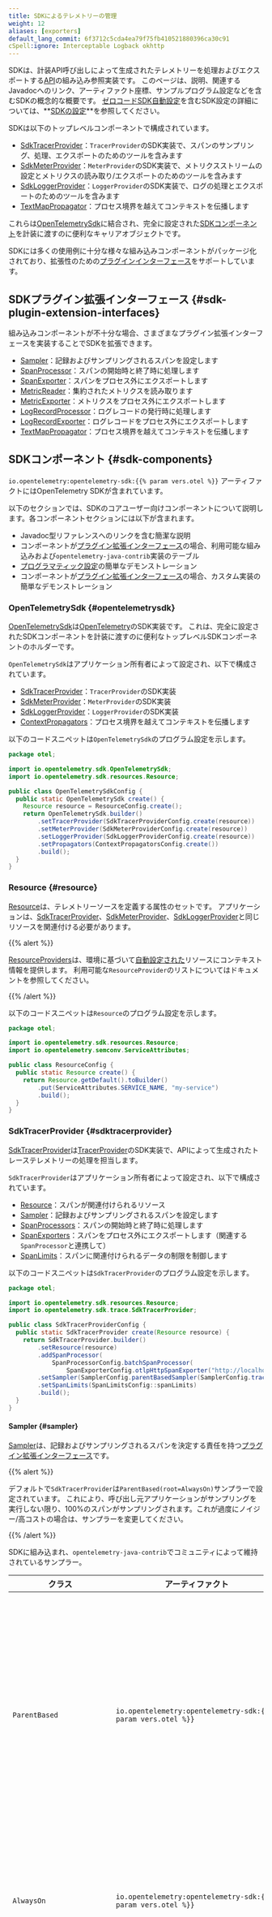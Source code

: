 ```yaml
---
title: SDKによるテレメトリーの管理
weight: 12
aliases: [exporters]
default_lang_commit: 6f3712c5cda4ea79f75fb410521880396ca30c91
cSpell:ignore: Interceptable Logback okhttp
---
```


<!-- markdownlint-disable blanks-around-fences -->
<?code-excerpt path-base="examples/java/configuration"?>

SDKは、計装API呼び出しによって生成されたテレメトリーを処理およびエクスポートする[API](../api/)の組み込み参照実装です。
このページは、説明、関連するJavadocへのリンク、アーティファクト座標、サンプルプログラム設定などを含むSDKの概念的な概要です。
[ゼロコードSDK自動設定](../configuration/#zero-code-sdk-autoconfigure)を含むSDK設定の詳細については、**[SDKの設定](../configuration/)**を参照してください。

SDKは以下のトップレベルコンポーネントで構成されています。

- [SdkTracerProvider](#sdktracerprovider)：`TracerProvider`のSDK実装で、スパンのサンプリング、処理、エクスポートのためのツールを含みます
- [SdkMeterProvider](#sdkmeterprovider)：`MeterProvider`のSDK実装で、メトリクスストリームの設定とメトリクスの読み取り/エクスポートのためのツールを含みます
- [SdkLoggerProvider](#sdkloggerprovider)：`LoggerProvider`のSDK実装で、ログの処理とエクスポートのためのツールを含みます
- [TextMapPropagator](#textmappropagator)：プロセス境界を越えてコンテキストを伝播します

これらは[OpenTelemetrySdk](#opentelemetrysdk)に結合され、完全に設定された[SDKコンポーネント](#sdk-components)を計装に渡すのに便利なキャリアオブジェクトです。

SDKには多くの使用例に十分な様々な組み込みコンポーネントがパッケージ化されており、拡張性のための[プラグインインターフェース](#sdk-plugin-extension-interfaces)をサポートしています。

## SDKプラグイン拡張インターフェース {#sdk-plugin-extension-interfaces}

組み込みコンポーネントが不十分な場合、さまざまなプラグイン拡張インターフェースを実装することでSDKを拡張できます。

- [Sampler](#sampler)：記録およびサンプリングされるスパンを設定します
- [SpanProcessor](#spanprocessor)：スパンの開始時と終了時に処理します
- [SpanExporter](#spanexporter)：スパンをプロセス外にエクスポートします
- [MetricReader](#metricreader)：集約されたメトリクスを読み取ります
- [MetricExporter](#metricexporter)：メトリクスをプロセス外にエクスポートします
- [LogRecordProcessor](#logrecordprocessor)：ログレコードの発行時に処理します
- [LogRecordExporter](#logrecordexporter)：ログレコードをプロセス外にエクスポートします
- [TextMapPropagator](#textmappropagator)：プロセス境界を越えてコンテキストを伝播します

## SDKコンポーネント {#sdk-components}

`io.opentelemetry:opentelemetry-sdk:{{% param vers.otel %}}` アーティファクトにはOpenTelemetry SDKが含まれています。

以下のセクションでは、SDKのコアユーザー向けコンポーネントについて説明します。各コンポーネントセクションには以下が含まれます。

- Javadoc型リファレンスへのリンクを含む簡潔な説明
- コンポーネントが[プラグイン拡張インターフェース](#sdk-plugin-extension-interfaces)の場合、利用可能な組み込みおよび`opentelemetry-java-contrib`実装のテーブル
- [プログラマティック設定](../configuration/#programmatic-configuration)の簡単なデモンストレーション
- コンポーネントが[プラグイン拡張インターフェース](#sdk-plugin-extension-interfaces)の場合、カスタム実装の簡単なデモンストレーション

### OpenTelemetrySdk {#opentelemetrysdk}

[OpenTelemetrySdk](https://www.javadoc.io/doc/io.opentelemetry/opentelemetry-sdk/latest/io/opentelemetry/sdk/OpenTelemetrySdk.html)は[OpenTelemetry](../api/#opentelemetry)のSDK実装です。
これは、完全に設定されたSDKコンポーネントを計装に渡すのに便利なトップレベルSDKコンポーネントのホルダーです。

`OpenTelemetrySdk`はアプリケーション所有者によって設定され、以下で構成されています。

- [SdkTracerProvider](#sdktracerprovider)：`TracerProvider`のSDK実装
- [SdkMeterProvider](#sdkmeterprovider)：`MeterProvider`のSDK実装
- [SdkLoggerProvider](#sdkloggerprovider)：`LoggerProvider`のSDK実装
- [ContextPropagators](#textmappropagator)：プロセス境界を越えてコンテキストを伝播します

以下のコードスニペットは`OpenTelemetrySdk`のプログラム設定を示します。

<!-- prettier-ignore-start -->
<?code-excerpt "src/main/java/otel/OpenTelemetrySdkConfig.java"?>
```java
package otel;

import io.opentelemetry.sdk.OpenTelemetrySdk;
import io.opentelemetry.sdk.resources.Resource;

public class OpenTelemetrySdkConfig {
  public static OpenTelemetrySdk create() {
    Resource resource = ResourceConfig.create();
    return OpenTelemetrySdk.builder()
        .setTracerProvider(SdkTracerProviderConfig.create(resource))
        .setMeterProvider(SdkMeterProviderConfig.create(resource))
        .setLoggerProvider(SdkLoggerProviderConfig.create(resource))
        .setPropagators(ContextPropagatorsConfig.create())
        .build();
  }
}
```
<!-- prettier-ignore-end -->

### Resource {#resource}

[Resource](https://www.javadoc.io/doc/io.opentelemetry/opentelemetry-sdk-common/latest/io/opentelemetry/sdk/resources/Resource.html)は、テレメトリーソースを定義する属性のセットです。
アプリケーションは、[SdkTracerProvider](#sdktracerprovider)、[SdkMeterProvider](#sdkmeterprovider)、[SdkLoggerProvider](#sdkloggerprovider)と同じリソースを関連付ける必要があります。

{{% alert %}}

[ResourceProviders](../configuration/#resourceprovider)は、環境に基づいて[自動設定された](../configuration/#zero-code-sdk-autoconfigure)リソースにコンテキスト情報を提供します。
利用可能な`ResourceProvider`のリストについてはドキュメントを参照してください。

{{% /alert %}}

以下のコードスニペットは`Resource`のプログラム設定を示します。

<!-- prettier-ignore-start -->
<?code-excerpt "src/main/java/otel/ResourceConfig.java"?>
```java
package otel;

import io.opentelemetry.sdk.resources.Resource;
import io.opentelemetry.semconv.ServiceAttributes;

public class ResourceConfig {
  public static Resource create() {
    return Resource.getDefault().toBuilder()
        .put(ServiceAttributes.SERVICE_NAME, "my-service")
        .build();
  }
}
```
<!-- prettier-ignore-end -->

### SdkTracerProvider {#sdktracerprovider}

[SdkTracerProvider](https://www.javadoc.io/doc/io.opentelemetry/opentelemetry-sdk-trace/latest/io/opentelemetry/sdk/trace/SdkTracerProvider.html)は[TracerProvider](../api/#tracerprovider)のSDK実装で、APIによって生成されたトレーステレメトリーの処理を担当します。

`SdkTracerProvider`はアプリケーション所有者によって設定され、以下で構成されています。

- [Resource](#resource)：スパンが関連付けられるリソース
- [Sampler](#sampler)：記録およびサンプリングされるスパンを設定します
- [SpanProcessors](#spanprocessor)：スパンの開始時と終了時に処理します
- [SpanExporters](#spanexporter)：スパンをプロセス外にエクスポートします（関連する`SpanProcessor`と連携して）
- [SpanLimits](#spanlimits)：スパンに関連付けられるデータの制限を制御します

以下のコードスニペットは`SdkTracerProvider`のプログラム設定を示します。

<!-- prettier-ignore-start -->
<?code-excerpt "src/main/java/otel/SdkTracerProviderConfig.java"?>
```java
package otel;

import io.opentelemetry.sdk.resources.Resource;
import io.opentelemetry.sdk.trace.SdkTracerProvider;

public class SdkTracerProviderConfig {
  public static SdkTracerProvider create(Resource resource) {
    return SdkTracerProvider.builder()
        .setResource(resource)
        .addSpanProcessor(
            SpanProcessorConfig.batchSpanProcessor(
                SpanExporterConfig.otlpHttpSpanExporter("http://localhost:4318/v1/spans")))
        .setSampler(SamplerConfig.parentBasedSampler(SamplerConfig.traceIdRatioBased(.25)))
        .setSpanLimits(SpanLimitsConfig::spanLimits)
        .build();
  }
}
```
<!-- prettier-ignore-end -->

#### Sampler {#sampler}

[Sampler](https://www.javadoc.io/doc/io.opentelemetry/opentelemetry-sdk-trace/latest/io/opentelemetry/sdk/trace/samplers/Sampler.html)は、記録およびサンプリングされるスパンを決定する責任を持つ[プラグイン拡張インターフェース](#sdk-plugin-extension-interfaces)です。

{{% alert %}}

デフォルトで`SdkTracerProvider`は`ParentBased(root=AlwaysOn)`サンプラーで設定されています。
これにより、呼び出し元アプリケーションがサンプリングを実行しない限り、100%のスパンがサンプリングされます。これが過度にノイジー/高コストの場合は、サンプラーを変更してください。

{{% /alert %}}

SDKに組み込まれ、`opentelemetry-java-contrib`でコミュニティによって維持されているサンプラー。

| クラス                    | アーティファクト                                                                              | 説明                                                                                                                          |
| ------------------------- | --------------------------------------------------------------------------------------------- | ----------------------------------------------------------------------------------------------------------------------------- |
| `ParentBased`             | `io.opentelemetry:opentelemetry-sdk:{{% param vers.otel %}}`                                  | スパンの親のサンプリングステータスに基づいてスパンをサンプリングします。                                                      |
| `AlwaysOn`                | `io.opentelemetry:opentelemetry-sdk:{{% param vers.otel %}}`                                  | すべてのスパンをサンプリングします。                                                                                          |
| `AlwaysOff`               | `io.opentelemetry:opentelemetry-sdk:{{% param vers.otel %}}`                                  | すべてのスパンをドロップします。                                                                                              |
| `TraceIdRatioBased`       | `io.opentelemetry:opentelemetry-sdk:{{% param vers.otel %}}`                                  | 設定可能な比率に基づいてスパンをサンプリングします。                                                                          |
| `JaegerRemoteSampler`     | `io.opentelemetry:opentelemetry-sdk-extension-jaeger-remote-sampler:{{% param vers.otel %}}`  | リモートサーバーからの設定に基づいてスパンをサンプリングします。                                                              |
| `LinksBasedSampler`       | `io.opentelemetry.contrib:opentelemetry-samplers:{{% param vers.contrib %}}-alpha`            | スパンのリンクのサンプリングステータスに基づいてスパンをサンプリングします。                                                  |
| `RuleBasedRoutingSampler` | `io.opentelemetry.contrib:opentelemetry-samplers:{{% param vers.contrib %}}-alpha`            | 設定可能なルールに基づいてスパンをサンプリングします。                                                                        |
| `ConsistentSamplers`      | `io.opentelemetry.contrib:opentelemetry-consistent-sampling:{{% param vers.contrib %}}-alpha` | [確率サンプリング](/docs/specs/otel/trace/tracestate-probability-sampling/)で定義されたさまざまな一貫性のあるサンプラー実装。 |

以下のコードスニペットは`Sampler`のプログラム設定を示します。

<!-- prettier-ignore-start -->
<?code-excerpt "src/main/java/otel/SamplerConfig.java"?>
```java
package otel;

import io.opentelemetry.sdk.extension.trace.jaeger.sampler.JaegerRemoteSampler;
import io.opentelemetry.sdk.trace.samplers.Sampler;
import java.time.Duration;

public class SamplerConfig {
  public static Sampler parentBasedSampler(Sampler root) {
    return Sampler.parentBasedBuilder(root)
        .setLocalParentNotSampled(Sampler.alwaysOff())
        .setLocalParentSampled(Sampler.alwaysOn())
        .setRemoteParentNotSampled(Sampler.alwaysOff())
        .setRemoteParentSampled(Sampler.alwaysOn())
        .build();
  }

  public static Sampler alwaysOn() {
    return Sampler.alwaysOn();
  }

  public static Sampler alwaysOff() {
    return Sampler.alwaysOff();
  }

  public static Sampler traceIdRatioBased(double ratio) {
    return Sampler.traceIdRatioBased(ratio);
  }

  public static Sampler jaegerRemoteSampler() {
    return JaegerRemoteSampler.builder()
        .setInitialSampler(Sampler.alwaysOn())
        .setEndpoint("http://endpoint")
        .setPollingInterval(Duration.ofSeconds(60))
        .setServiceName("my-service-name")
        .build();
  }
}
```
<!-- prettier-ignore-end -->

独自のカスタムサンプリングロジックを提供するには、`Sampler`インターフェースを実装してください。
例を挙げましょう。

<!-- prettier-ignore-start -->
<?code-excerpt "src/main/java/otel/CustomSampler.java"?>
```java
package otel;

import io.opentelemetry.api.common.Attributes;
import io.opentelemetry.api.trace.SpanKind;
import io.opentelemetry.context.Context;
import io.opentelemetry.sdk.trace.data.LinkData;
import io.opentelemetry.sdk.trace.samplers.Sampler;
import io.opentelemetry.sdk.trace.samplers.SamplingResult;
import java.util.List;

public class CustomSampler implements Sampler {
  @Override
  public SamplingResult shouldSample(
      Context parentContext,
      String traceId,
      String name,
      SpanKind spanKind,
      Attributes attributes,
      List<LinkData> parentLinks) {
    // スパンが開始されたときに呼び出されるコールバック（SpanProcessorが呼び出される前）。
    // SamplingDecisionが:
    // - DROP: スパンがドロップされます。有効なスパンコンテキストが作成され、SpanProcessor#onStartは
    // まだ呼び出されますが、データは記録されず、SpanProcessor#onEndは呼び出されません。
    // - RECORD_ONLY: スパンは記録されますがサンプリングされません。データはスパンに記録され、
    // SpanProcessor#onStartとSpanProcessor#onEndが呼び出されますが、スパンのサンプリングステータスは
    // プロセス外にエクスポートされるべきではないことを示します。
    // - RECORD_AND_SAMPLE: スパンは記録およびサンプリングされます。データはスパンに記録され、
    // SpanProcessor#onStartとSpanProcessor#onEndが呼び出され、スパンのサンプリングステータスは
    // プロセス外にエクスポートされるべきであることを示します。
    return SpanKind.SERVER == spanKind ? SamplingResult.recordAndSample() : SamplingResult.drop();
  }

  @Override
  public String getDescription() {
    // サンプラーの説明を返します。
    return this.getClass().getSimpleName();
  }
}
```
<!-- prettier-ignore-end -->

#### SpanProcessor {#spanprocessor}

[SpanProcessor](https://www.javadoc.io/doc/io.opentelemetry/opentelemetry-sdk-trace/latest/io/opentelemetry/sdk/trace/SpanProcessor.html)は、スパンが開始および終了されたときに呼び出されるコールバックを持つ[プラグイン拡張インターフェース](#sdk-plugin-extension-interfaces)です。
これらはしばしば[SpanExporters](#spanexporter)と組み合わせてスパンをプロセス外にエクスポートしますが、データエンリッチメントなどの他の用途もあります。

SDKに組み込まれ、`opentelemetry-java-contrib`でコミュニティによって維持されているスパンプロセッサー。

| クラス                    | アーティファクト                                                                            | 説明                                                                                         |
| ------------------------- | ------------------------------------------------------------------------------------------- | -------------------------------------------------------------------------------------------- |
| `BatchSpanProcessor`      | `io.opentelemetry:opentelemetry-sdk:{{% param vers.otel %}}`                                | サンプリングされたスパンをバッチ処理し、設定可能な`SpanExporter`を介してエクスポートします。 |
| `SimpleSpanProcessor`     | `io.opentelemetry:opentelemetry-sdk:{{% param vers.otel %}}`                                | 各サンプリングされたスパンを設定可能な`SpanExporter`を介してエクスポートします。             |
| `BaggageSpanProcessor`    | `io.opentelemetry.contrib:opentelemetry-baggage-processor:{{% param vers.contrib %}}-alpha` | スパンをバゲージでエンリッチします。                                                         |
| `JfrSpanProcessor`        | `io.opentelemetry.contrib:opentelemetry-jfr-events:{{% param vers.contrib %}}-alpha`        | スパンからJFRイベントを作成します。                                                          |
| `StackTraceSpanProcessor` | `io.opentelemetry.contrib:opentelemetry-span-stacktrace:{{% param vers.contrib %}}-alpha`   | 選択されたスパンをスタックトレースデータでエンリッチします。                                 |
| `InferredSpansProcessor`  | `io.opentelemetry.contrib:opentelemetry-inferred-spans:{{% param vers.contrib %}}-alpha`    | 計装ではなく非同期プロファイラーからスパンを生成します。                                     |

以下のコードスニペットは`SpanProcessor`のプログラム設定を示します。

<!-- prettier-ignore-start -->
<?code-excerpt "src/main/java/otel/SpanProcessorConfig.java"?>
```java
package otel;

import io.opentelemetry.sdk.trace.SpanProcessor;
import io.opentelemetry.sdk.trace.export.BatchSpanProcessor;
import io.opentelemetry.sdk.trace.export.SimpleSpanProcessor;
import io.opentelemetry.sdk.trace.export.SpanExporter;
import java.time.Duration;

public class SpanProcessorConfig {
  public static SpanProcessor batchSpanProcessor(SpanExporter spanExporter) {
    return BatchSpanProcessor.builder(spanExporter)
        .setMaxQueueSize(2048)
        .setExporterTimeout(Duration.ofSeconds(30))
        .setScheduleDelay(Duration.ofSeconds(5))
        .build();
  }

  public static SpanProcessor simpleSpanProcessor(SpanExporter spanExporter) {
    return SimpleSpanProcessor.builder(spanExporter).build();
  }
}
```
<!-- prettier-ignore-end -->

独自のカスタムスパン処理ロジックを提供するには、`SpanProcessor`インターフェースを実装してください。
例を挙げましょう。

<!-- prettier-ignore-start -->
<?code-excerpt "src/main/java/otel/CustomSpanProcessor.java"?>
```java
package otel;

import io.opentelemetry.context.Context;
import io.opentelemetry.sdk.common.CompletableResultCode;
import io.opentelemetry.sdk.trace.ReadWriteSpan;
import io.opentelemetry.sdk.trace.ReadableSpan;
import io.opentelemetry.sdk.trace.SpanProcessor;

public class CustomSpanProcessor implements SpanProcessor {

  @Override
  public void onStart(Context parentContext, ReadWriteSpan span) {
    // スパンが開始されたときに呼び出されるコールバック。
    // カスタム属性でレコードをエンリッチします。
    span.setAttribute("my.custom.attribute", "hello world");
  }

  @Override
  public boolean isStartRequired() {
    // onStartが呼び出されるべきかどうかを示します。
    return true;
  }

  @Override
  public void onEnd(ReadableSpan span) {
    // スパンが終了されたときに呼び出されるコールバック。
  }

  @Override
  public boolean isEndRequired() {
    // onEndが呼び出されるべきかどうかを示します。
    return false;
  }

  @Override
  public CompletableResultCode shutdown() {
    // オプションでプロセッサーをシャットダウンし、リソースをクリーンアップします。
    return CompletableResultCode.ofSuccess();
  }

  @Override
  public CompletableResultCode forceFlush() {
    // オプションでキューに入れられているがまだ処理されていないレコードを処理します。
    return CompletableResultCode.ofSuccess();
  }
}
```
<!-- prettier-ignore-end -->

#### SpanExporter {#spanexporter}

[SpanExporter](https://www.javadoc.io/doc/io.opentelemetry/opentelemetry-sdk-trace/latest/io/opentelemetry/sdk/trace/export/SpanExporter.html)は、スパンをプロセス外にエクスポートする責任を持つ[プラグイン拡張インターフェース](#sdk-plugin-extension-interfaces)です。
`SdkTracerProvider`に直接登録するのではなく、[SpanProcessors](#spanprocessor)（通常は`BatchSpanProcessor`）と組み合わせます。

SDKに組み込まれ、`opentelemetry-java-contrib`でコミュニティによって維持されているスパンエクスポーター。

| クラス                         | アーティファクト                                                                         | 説明                                                                                    |
| ------------------------------ | ---------------------------------------------------------------------------------------- | --------------------------------------------------------------------------------------- |
| `OtlpHttpSpanExporter` **[1]** | `io.opentelemetry:opentelemetry-exporter-otlp:{{% param vers.otel %}}`                   | OTLP `http/protobuf`を介してスパンをエクスポートします。                                |
| `OtlpGrpcSpanExporter` **[1]** | `io.opentelemetry:opentelemetry-exporter-otlp:{{% param vers.otel %}}`                   | OTLP `grpc`を介してスパンをエクスポートします。                                         |
| `LoggingSpanExporter`          | `io.opentelemetry:opentelemetry-exporter-logging:{{% param vers.otel %}}`                | スパンをデバッグ形式でJULにログ出力します。                                             |
| `OtlpJsonLoggingSpanExporter`  | `io.opentelemetry:opentelemetry-exporter-logging-otlp:{{% param vers.otel %}}`           | スパンをOTLP JSONエンコーディングでJULにログ出力します。                                |
| `OtlpStdoutSpanExporter`       | `io.opentelemetry:opentelemetry-exporter-logging-otlp:{{% param vers.otel %}}`           | スパンをOTLP [JSONファイルエンコーディング][]（実験的）で`System.out`にログ出力します。 |
| `ZipkinSpanExporter`           | `io.opentelemetry:opentelemetry-exporter-zipkin:{{% param vers.otel %}}`                 | スパンをZipkinにエクスポートします。                                                    |
| `InterceptableSpanExporter`    | `io.opentelemetry.contrib:opentelemetry-processors:{{% param vers.contrib %}}-alpha`     | エクスポート前にスパンを柔軟なインターセプターに渡します。                              |
| `KafkaSpanExporter`            | `io.opentelemetry.contrib:opentelemetry-kafka-exporter:{{% param vers.contrib %}}-alpha` | Kafkaトピックに書き込むことでスパンをエクスポートします。                               |

**[1]**: 実装の詳細については[OTLPエクスポーター](#otlp-exporters)を参照してください。

以下のコードスニペットは`SpanExporter`のプログラム設定を示します。

<!-- prettier-ignore-start -->
<?code-excerpt "src/main/java/otel/SpanExporterConfig.java"?>
```java
package otel;

import io.opentelemetry.exporter.logging.LoggingSpanExporter;
import io.opentelemetry.exporter.logging.otlp.OtlpJsonLoggingSpanExporter;
import io.opentelemetry.exporter.otlp.http.trace.OtlpHttpSpanExporter;
import io.opentelemetry.exporter.otlp.trace.OtlpGrpcSpanExporter;
import io.opentelemetry.sdk.trace.export.SpanExporter;
import java.time.Duration;

public class SpanExporterConfig {
  public static SpanExporter otlpHttpSpanExporter(String endpoint) {
    return OtlpHttpSpanExporter.builder()
        .setEndpoint(endpoint)
        .addHeader("api-key", "value")
        .setTimeout(Duration.ofSeconds(10))
        .build();
  }

  public static SpanExporter otlpGrpcSpanExporter(String endpoint) {
    return OtlpGrpcSpanExporter.builder()
        .setEndpoint(endpoint)
        .addHeader("api-key", "value")
        .setTimeout(Duration.ofSeconds(10))
        .build();
  }

  public static SpanExporter logginSpanExporter() {
    return LoggingSpanExporter.create();
  }

  public static SpanExporter otlpJsonLoggingSpanExporter() {
    return OtlpJsonLoggingSpanExporter.create();
  }
}
```
<!-- prettier-ignore-end -->

独自のカスタムスパンエクスポートロジックを提供するには、`SpanExporter`インターフェースを実装してください。
例を挙げましょう。

<!-- prettier-ignore-start -->
<?code-excerpt "src/main/java/otel/CustomSpanExporter.java"?>
```java
package otel;

import io.opentelemetry.sdk.common.CompletableResultCode;
import io.opentelemetry.sdk.trace.data.SpanData;
import io.opentelemetry.sdk.trace.export.SpanExporter;
import java.util.Collection;
import java.util.logging.Level;
import java.util.logging.Logger;

public class CustomSpanExporter implements SpanExporter {

  private static final Logger logger = Logger.getLogger(CustomSpanExporter.class.getName());

  @Override
  public CompletableResultCode export(Collection<SpanData> spans) {
    // レコードをエクスポートします。通常、レコードは何らかのネットワークプロトコルを介してプロセス外に送信されますが、
    // 説明のためにここでは単にログ出力します。
    logger.log(Level.INFO, "Exporting spans");
    spans.forEach(span -> logger.log(Level.INFO, "Span: " + span));
    return CompletableResultCode.ofSuccess();
  }

  @Override
  public CompletableResultCode flush() {
    // キューに入れられているがまだエクスポートされていないレコードをエクスポートします。
    logger.log(Level.INFO, "flushing");
    return CompletableResultCode.ofSuccess();
  }

  @Override
  public CompletableResultCode shutdown() {
    // エクスポーターをシャットダウンし、リソースをクリーンアップします。
    logger.log(Level.INFO, "shutting down");
    return CompletableResultCode.ofSuccess();
  }
}
```
<!-- prettier-ignore-end -->

#### SpanLimits {#spanlimits}

[SpanLimits](https://www.javadoc.io/doc/io.opentelemetry/opentelemetry-sdk-trace/latest/io/opentelemetry/sdk/trace/SpanLimits.html)は、最大属性長、最大属性数などを含む、スパンによってキャプチャされるデータの制約を定義します。

以下のコードスニペットは`SpanLimits`のプログラム設定を示します。

<!-- prettier-ignore-start -->
<?code-excerpt "src/main/java/otel/SpanLimitsConfig.java"?>
```java
package otel;

import io.opentelemetry.sdk.trace.SpanLimits;

public class SpanLimitsConfig {
  public static SpanLimits spanLimits() {
    return SpanLimits.builder()
        .setMaxNumberOfAttributes(128)
        .setMaxAttributeValueLength(1024)
        .setMaxNumberOfLinks(128)
        .setMaxNumberOfAttributesPerLink(128)
        .setMaxNumberOfEvents(128)
        .setMaxNumberOfAttributesPerEvent(128)
        .build();
  }
}
```
<!-- prettier-ignore-end -->

### SdkMeterProvider {#sdkmeterprovider}

[SdkMeterProvider](https://www.javadoc.io/doc/io.opentelemetry/opentelemetry-sdk-metrics/latest/io/opentelemetry/sdk/metrics/SdkMeterProvider.html)は[MeterProvider](../api/#meterprovider)のSDK実装で、APIによって生成されたメトリクステレメトリーの処理を担当します。

`SdkMeterProvider`はアプリケーション所有者によって設定され、以下で構成されています。

- [Resource](#resource)：メトリクスが関連付けられるリソース
- [MetricReader](#metricreader)：メトリクスの集約状態を読み取ります
  - オプションで、計装種別ごとのカーディナリティ制限をオーバーライドするための[CardinalityLimitSelector](https://www.javadoc.io/doc/io.opentelemetry/opentelemetry-sdk-metrics/latest/io/opentelemetry/sdk/metrics/export/CardinalityLimitSelector.html)。設定されていない場合、各計装は収集サイクルごとに2000の一意の属性組み合わせに制限されます。カーディナリティ制限は[ビュー](#views)を介して個々の計装でも設定可能です。詳細については[カーディナリティ制限](/docs/specs/otel/metrics/sdk/#cardinality-limits)を参照してください
- [MetricExporter](#metricexporter)：メトリクスをプロセス外にエクスポートします（関連する`MetricReader`と連携して）
- [Views](#views)：未使用メトリクスのドロップを含む、メトリクスストリームを設定します

以下のコードスニペットは`SdkMeterProvider`のプログラム設定を示します。

<!-- prettier-ignore-start -->
<?code-excerpt "src/main/java/otel/SdkMeterProviderConfig.java"?>
```java
package otel;

import io.opentelemetry.sdk.metrics.SdkMeterProvider;
import io.opentelemetry.sdk.metrics.SdkMeterProviderBuilder;
import io.opentelemetry.sdk.resources.Resource;
import java.util.List;
import java.util.Set;

public class SdkMeterProviderConfig {
  public static SdkMeterProvider create(Resource resource) {
    SdkMeterProviderBuilder builder =
        SdkMeterProvider.builder()
            .setResource(resource)
            .registerMetricReader(
                MetricReaderConfig.periodicMetricReader(
                    MetricExporterConfig.otlpHttpMetricExporter(
                        "http://localhost:4318/v1/metrics")));
    // カーディナリティ制限付きでメトリクスリーダーを登録するオプションのコメントアウト解除
    // builder.registerMetricReader(
    //     MetricReaderConfig.periodicMetricReader(
    //         MetricExporterConfig.otlpHttpMetricExporter("http://localhost:4318/v1/metrics")),
    //     instrumentType -> 100);

    ViewConfig.dropMetricView(builder, "some.custom.metric");
    ViewConfig.histogramBucketBoundariesView(
        builder, "http.server.request.duration", List.of(1.0, 5.0, 10.0));
    ViewConfig.attributeFilterView(
        builder, "http.client.request.duration", Set.of("http.request.method"));
    ViewConfig.cardinalityLimitsView(builder, "http.server.active_requests", 100);
    return builder.build();
  }
}
```
<!-- prettier-ignore-end -->

#### MetricReader {#metricreader}

[MetricReader](https://www.javadoc.io/doc/io.opentelemetry/opentelemetry-sdk-metrics/latest/io/opentelemetry/sdk/metrics/export/MetricReader.html)は、集約されたメトリクスを読み取る責任を持つ[プラグイン拡張インターフェース](#sdk-plugin-extension-interfaces)です。
これらはしばしば[MetricExporters](#metricexporter)と組み合わせてメトリクスをプロセス外にエクスポートしますが、プルベースプロトコルで外部スクレイパーにメトリクスを提供するためにも使用される場合があります。

下表は、SDKに組み込まれ、`opentelemetry-java-contrib`でコミュニティによって維持されているメトリクスリーダーです。

| クラス                 | アーティファクト                                                                   | 説明                                                                                 |
| ---------------------- | ---------------------------------------------------------------------------------- | ------------------------------------------------------------------------------------ |
| `PeriodicMetricReader` | `io.opentelemetry:opentelemetry-sdk:{{% param vers.otel %}}`                       | 定期的にメトリクスを読み取り、設定可能な`MetricExporter`を介してエクスポートします。 |
| `PrometheusHttpServer` | `io.opentelemetry:opentelemetry-exporter-prometheus:{{% param vers.otel %}}-alpha` | さまざまなprometheus形式でHTTPサーバー上でメトリクスを提供します。                   |

以下のコードスニペットは`MetricReader`のプログラム設定を示します。

<!-- prettier-ignore-start -->
<?code-excerpt "src/main/java/otel/MetricReaderConfig.java"?>
```java
package otel;

import io.opentelemetry.exporter.prometheus.PrometheusHttpServer;
import io.opentelemetry.sdk.metrics.export.MetricExporter;
import io.opentelemetry.sdk.metrics.export.MetricReader;
import io.opentelemetry.sdk.metrics.export.PeriodicMetricReader;
import java.time.Duration;

public class MetricReaderConfig {
  public static MetricReader periodicMetricReader(MetricExporter metricExporter) {
    return PeriodicMetricReader.builder(metricExporter).setInterval(Duration.ofSeconds(60)).build();
  }

  public static MetricReader prometheusMetricReader() {
    return PrometheusHttpServer.builder().setHost("localhost").setPort(9464).build();
  }
}
```
<!-- prettier-ignore-end -->

独自のカスタムメトリクスリーダーロジックを提供するには、`MetricReader`インターフェースを実装してください。
例を挙げましょう。

<!-- prettier-ignore-start -->
<?code-excerpt "src/main/java/otel/CustomMetricReader.java"?>
```java
package otel;

import io.opentelemetry.sdk.common.CompletableResultCode;
import io.opentelemetry.sdk.common.export.MemoryMode;
import io.opentelemetry.sdk.metrics.Aggregation;
import io.opentelemetry.sdk.metrics.InstrumentType;
import io.opentelemetry.sdk.metrics.data.AggregationTemporality;
import io.opentelemetry.sdk.metrics.export.AggregationTemporalitySelector;
import io.opentelemetry.sdk.metrics.export.CollectionRegistration;
import io.opentelemetry.sdk.metrics.export.MetricReader;
import java.util.concurrent.Executors;
import java.util.concurrent.ScheduledExecutorService;
import java.util.concurrent.TimeUnit;
import java.util.concurrent.atomic.AtomicReference;
import java.util.logging.Level;
import java.util.logging.Logger;

public class CustomMetricReader implements MetricReader {

  private static final Logger logger = Logger.getLogger(CustomMetricExporter.class.getName());

  private final ScheduledExecutorService executorService = Executors.newScheduledThreadPool(1);
  private final AtomicReference<CollectionRegistration> collectionRef =
      new AtomicReference<>(CollectionRegistration.noop());

  @Override
  public void register(CollectionRegistration collectionRegistration) {
    // SdkMeterProviderが初期化されたときに呼び出されるコールバックで、メトリクスを収集するハンドルを提供します。
    collectionRef.set(collectionRegistration);
    executorService.scheduleWithFixedDelay(this::collectMetrics, 0, 60, TimeUnit.SECONDS);
  }

  private void collectMetrics() {
    // メトリクスを収集します。通常、レコードは何らかのネットワークプロトコルを介してプロセス外に送信されますが、
    // 説明のためにここでは単にログ出力します。
    logger.log(Level.INFO, "Collecting metrics");
    collectionRef
        .get()
        .collectAllMetrics()
        .forEach(metric -> logger.log(Level.INFO, "Metric: " + metric));
  }

  @Override
  public CompletableResultCode forceFlush() {
    // キューに入れられているがまだエクスポートされていないレコードをエクスポートします。
    logger.log(Level.INFO, "flushing");
    return CompletableResultCode.ofSuccess();
  }

  @Override
  public CompletableResultCode shutdown() {
    // エクスポーターをシャットダウンし、リソースをクリーンアップします。
    logger.log(Level.INFO, "shutting down");
    return CompletableResultCode.ofSuccess();
  }

  @Override
  public AggregationTemporality getAggregationTemporality(InstrumentType instrumentType) {
    // インストルメント種別の関数として必要な集約時間性を指定
    return AggregationTemporalitySelector.deltaPreferred()
        .getAggregationTemporality(instrumentType);
  }

  @Override
  public MemoryMode getMemoryMode() {
    // オプションでメモリモードを指定し、メトリクスレコードが再利用可能か不変である必要があるかを示します
    return MemoryMode.REUSABLE_DATA;
  }

  @Override
  public Aggregation getDefaultAggregation(InstrumentType instrumentType) {
    // オプションでインストルメント種別の関数としてデフォルト集約を指定
    return Aggregation.defaultAggregation();
  }
}
```
<!-- prettier-ignore-end -->

#### MetricExporter {#metricexporter}

[MetricExporter](https://www.javadoc.io/doc/io.opentelemetry/opentelemetry-sdk-metrics/latest/io/opentelemetry/sdk/metrics/export/MetricExporter.html)は、メトリクスをプロセス外にエクスポートする責任を持つ[プラグイン拡張インターフェース](#sdk-plugin-extension-interfaces)です。
`SdkMeterProvider`に直接登録するのではなく、[PeriodicMetricReader](#metricreader)と組み合わせます。

SDKに組み込まれ、`opentelemetry-java-contrib`でコミュニティによって維持されているメトリクスエクスポーター。

| クラス                           | アーティファクト                                                                     | 説明                                                                                        |
| -------------------------------- | ------------------------------------------------------------------------------------ | ------------------------------------------------------------------------------------------- |
| `OtlpHttpMetricExporter` **[1]** | `io.opentelemetry:opentelemetry-exporter-otlp:{{% param vers.otel %}}`               | OTLP `http/protobuf`を介してメトリクスをエクスポートします。                                |
| `OtlpGrpcMetricExporter` **[1]** | `io.opentelemetry:opentelemetry-exporter-otlp:{{% param vers.otel %}}`               | OTLP `grpc`を介してメトリクスをエクスポートします。                                         |
| `LoggingMetricExporter`          | `io.opentelemetry:opentelemetry-exporter-logging:{{% param vers.otel %}}`            | メトリクスをデバッグ形式でJULにログ出力します。                                             |
| `OtlpJsonLoggingMetricExporter`  | `io.opentelemetry:opentelemetry-exporter-logging-otlp:{{% param vers.otel %}}`       | メトリクスをOTLP JSONエンコーディングでJULにログ出力します。                                |
| `OtlpStdoutMetricExporter`       | `io.opentelemetry:opentelemetry-exporter-logging-otlp:{{% param vers.otel %}}`       | メトリクスをOTLP [JSONファイルエンコーディング][]（実験的）で`System.out`にログ出力します。 |
| `InterceptableMetricExporter`    | `io.opentelemetry.contrib:opentelemetry-processors:{{% param vers.contrib %}}-alpha` | エクスポート前にメトリクスを柔軟なインターセプターに渡します。                              |

**[1]**: 実装の詳細については[OTLPエクスポーター](#otlp-exporters)を参照してください。

以下のコードスニペットは`MetricExporter`のプログラム設定を示します。

<!-- prettier-ignore-start -->
<?code-excerpt "src/main/java/otel/MetricExporterConfig.java"?>
```java
package otel;

import io.opentelemetry.exporter.logging.LoggingMetricExporter;
import io.opentelemetry.exporter.logging.otlp.OtlpJsonLoggingMetricExporter;
import io.opentelemetry.exporter.otlp.http.metrics.OtlpHttpMetricExporter;
import io.opentelemetry.exporter.otlp.metrics.OtlpGrpcMetricExporter;
import io.opentelemetry.sdk.metrics.export.MetricExporter;
import java.time.Duration;

public class MetricExporterConfig {
  public static MetricExporter otlpHttpMetricExporter(String endpoint) {
    return OtlpHttpMetricExporter.builder()
        .setEndpoint(endpoint)
        .addHeader("api-key", "value")
        .setTimeout(Duration.ofSeconds(10))
        .build();
  }

  public static MetricExporter otlpGrpcMetricExporter(String endpoint) {
    return OtlpGrpcMetricExporter.builder()
        .setEndpoint(endpoint)
        .addHeader("api-key", "value")
        .setTimeout(Duration.ofSeconds(10))
        .build();
  }

  public static MetricExporter logginMetricExporter() {
    return LoggingMetricExporter.create();
  }

  public static MetricExporter otlpJsonLoggingMetricExporter() {
    return OtlpJsonLoggingMetricExporter.create();
  }
}
```
<!-- prettier-ignore-end -->

独自のカスタムメトリクスエクスポートロジックを提供するには、`MetricExporter`インターフェースを実装してください。
例を挙げましょう。

<!-- prettier-ignore-start -->
<?code-excerpt "src/main/java/otel/CustomMetricExporter.java"?>
```java
package otel;

import io.opentelemetry.sdk.common.CompletableResultCode;
import io.opentelemetry.sdk.common.export.MemoryMode;
import io.opentelemetry.sdk.metrics.Aggregation;
import io.opentelemetry.sdk.metrics.InstrumentType;
import io.opentelemetry.sdk.metrics.data.AggregationTemporality;
import io.opentelemetry.sdk.metrics.data.MetricData;
import io.opentelemetry.sdk.metrics.export.AggregationTemporalitySelector;
import io.opentelemetry.sdk.metrics.export.MetricExporter;
import java.util.Collection;
import java.util.logging.Level;
import java.util.logging.Logger;

public class CustomMetricExporter implements MetricExporter {

  private static final Logger logger = Logger.getLogger(CustomMetricExporter.class.getName());

  @Override
  public CompletableResultCode export(Collection<MetricData> metrics) {
    // レコードをエクスポートします。通常、レコードは何らかのネットワークプロトコルを介してプロセス外に送信されますが、
    // 説明のためにここでは単にログ出力します。
    logger.log(Level.INFO, "Exporting metrics");
    metrics.forEach(metric -> logger.log(Level.INFO, "Metric: " + metric));
    return CompletableResultCode.ofSuccess();
  }

  @Override
  public CompletableResultCode flush() {
    // キューに入れられているがまだエクスポートされていないレコードをエクスポートします。
    logger.log(Level.INFO, "flushing");
    return CompletableResultCode.ofSuccess();
  }

  @Override
  public CompletableResultCode shutdown() {
    // エクスポーターをシャットダウンし、リソースをクリーンアップします。
    logger.log(Level.INFO, "shutting down");
    return CompletableResultCode.ofSuccess();
  }

  @Override
  public AggregationTemporality getAggregationTemporality(InstrumentType instrumentType) {
    // インストルメント種別の関数として必要な集約時間性を指定
    return AggregationTemporalitySelector.deltaPreferred()
        .getAggregationTemporality(instrumentType);
  }

  @Override
  public MemoryMode getMemoryMode() {
    // オプションでメモリモードを指定し、メトリクスレコードが再利用可能か不変である必要があるかを示します
    return MemoryMode.REUSABLE_DATA;
  }

  @Override
  public Aggregation getDefaultAggregation(InstrumentType instrumentType) {
    // オプションでインストルメント種別の関数としてデフォルト集約を指定
    return Aggregation.defaultAggregation();
  }
}
```
<!-- prettier-ignore-end -->

#### Views {#views}

[Views](https://www.javadoc.io/doc/io.opentelemetry/opentelemetry-sdk-metrics/latest/io/opentelemetry/sdk/metrics/View.html)は、メトリクス名の変更、メトリクス説明、メトリクス集約（ヒストグラムバケット境界など）、保持する属性キーのセット、カーディナリティ制限などを含む、メトリクスストリームのカスタマイズを可能にします。

{{% alert %}}

ビューは、特定の計装に複数がマッチした場合、やや直感的でない動作をします。
マッチするビューの一つがメトリクス名を変更し、別のビューがメトリクス集約を変更する場合、名前と集約の両方が変更されることを期待するかもしれませんが、
そうではありません。かわりに、2つのメトリクスストリームが生成されます。一つは設定されたメトリクス名とデフォルト集約、もう一つは元のメトリクス名と設定された集約です。
言い換えると、マッチするビューは _マージされません_。
最良の結果を得るために、狭い選択基準（特定の単一計装を選択するなど）でビューを設定してください。

{{% /alert %}}

以下のコードスニペットは`View`のプログラム設定を示します。

<!-- prettier-ignore-start -->
<?code-excerpt "src/main/java/otel/ViewConfig.java"?>
```java
package otel;

import io.opentelemetry.sdk.metrics.Aggregation;
import io.opentelemetry.sdk.metrics.InstrumentSelector;
import io.opentelemetry.sdk.metrics.SdkMeterProviderBuilder;
import io.opentelemetry.sdk.metrics.View;
import java.util.List;
import java.util.Set;

public class ViewConfig {
  public static SdkMeterProviderBuilder dropMetricView(
      SdkMeterProviderBuilder builder, String metricName) {
    return builder.registerView(
        InstrumentSelector.builder().setName(metricName).build(),
        View.builder().setAggregation(Aggregation.drop()).build());
  }

  public static SdkMeterProviderBuilder histogramBucketBoundariesView(
      SdkMeterProviderBuilder builder, String metricName, List<Double> bucketBoundaries) {
    return builder.registerView(
        InstrumentSelector.builder().setName(metricName).build(),
        View.builder()
            .setAggregation(Aggregation.explicitBucketHistogram(bucketBoundaries))
            .build());
  }

  public static SdkMeterProviderBuilder attributeFilterView(
      SdkMeterProviderBuilder builder, String metricName, Set<String> keysToRetain) {
    return builder.registerView(
        InstrumentSelector.builder().setName(metricName).build(),
        View.builder().setAttributeFilter(keysToRetain).build());
  }

  public static SdkMeterProviderBuilder cardinalityLimitsView(
      SdkMeterProviderBuilder builder, String metricName, int cardinalityLimit) {
    return builder.registerView(
        InstrumentSelector.builder().setName(metricName).build(),
        View.builder().setCardinalityLimit(cardinalityLimit).build());
  }
}
```
<!-- prettier-ignore-end -->

### SdkLoggerProvider {#sdkloggerprovider}

[SdkLoggerProvider](https://www.javadoc.io/doc/io.opentelemetry/opentelemetry-sdk-logs/latest/io/opentelemetry/sdk/logs/SdkLoggerProvider.html)は[LoggerProvider](../api/#loggerprovider)のSDK実装で、ログブリッジAPIによって生成されたログテレメトリーの処理を担当します。

`SdkLoggerProvider`はアプリケーション所有者によって設定され、以下で構成されています。

- [Resource](#resource)：ログが関連付けられるリソース
- [LogRecordProcessor](#logrecordprocessor)：ログの発行時に処理します
- [LogRecordExporter](#logrecordexporter)：ログをプロセス外にエクスポートします（関連する`LogRecordProcessor`と連携して）
- [LogLimits](#loglimits)：ログに関連付けられるデータの制限を制御します

以下のコードスニペットは`SdkLoggerProvider`のプログラム設定を示します。

<!-- prettier-ignore-start -->
<?code-excerpt "src/main/java/otel/SdkLoggerProviderConfig.java"?>
```java
package otel;

import io.opentelemetry.sdk.logs.SdkLoggerProvider;
import io.opentelemetry.sdk.resources.Resource;

public class SdkLoggerProviderConfig {
  public static SdkLoggerProvider create(Resource resource) {
    return SdkLoggerProvider.builder()
        .setResource(resource)
        .addLogRecordProcessor(
            LogRecordProcessorConfig.batchLogRecordProcessor(
                LogRecordExporterConfig.otlpHttpLogRecordExporter("http://localhost:4318/v1/logs")))
        .setLogLimits(LogLimitsConfig::logLimits)
        .build();
  }
}
```
<!-- prettier-ignore-end -->

#### LogRecordProcessor {#logrecordprocessor}

[LogRecordProcessor](https://www.javadoc.io/doc/io.opentelemetry/opentelemetry-sdk-logs/latest/io/opentelemetry/sdk/logs/LogRecordProcessor.html)は、ログが発行されたときに呼び出されるコールバックを持つ[プラグイン拡張インターフェース](#sdk-plugin-extension-interfaces)です。
これらはしばしば[LogRecordExporters](#logrecordexporter)と組み合わせてログをプロセス外にエクスポートしますが、データエンリッチメントなどの他の用途もあります。

下表は、SDKに組み込まれ、`opentelemetry-java-contrib`でコミュニティによって維持されているログレコードプロセッサーです。

| クラス                     | アーティファクト                                                                     | 説明                                                                                  |
| -------------------------- | ------------------------------------------------------------------------------------ | ------------------------------------------------------------------------------------- |
| `BatchLogRecordProcessor`  | `io.opentelemetry:opentelemetry-sdk:{{% param vers.otel %}}`                         | ログレコードをバッチ処理し、設定可能な`LogRecordExporter`を介してエクスポートします。 |
| `SimpleLogRecordProcessor` | `io.opentelemetry:opentelemetry-sdk:{{% param vers.otel %}}`                         | 各ログレコードを設定可能な`LogRecordExporter`を介してエクスポートします。             |
| `EventToSpanEventBridge`   | `io.opentelemetry.contrib:opentelemetry-processors:{{% param vers.contrib %}}-alpha` | イベントログレコードを現在のスパンのスパンイベントとして記録します。                  |

以下のコードスニペットは`LogRecordProcessor`のプログラム設定を示します。

<!-- prettier-ignore-start -->
<?code-excerpt "src/main/java/otel/LogRecordProcessorConfig.java"?>
```java
package otel;

import io.opentelemetry.sdk.logs.LogRecordProcessor;
import io.opentelemetry.sdk.logs.export.BatchLogRecordProcessor;
import io.opentelemetry.sdk.logs.export.LogRecordExporter;
import io.opentelemetry.sdk.logs.export.SimpleLogRecordProcessor;
import java.time.Duration;

public class LogRecordProcessorConfig {
  public static LogRecordProcessor batchLogRecordProcessor(LogRecordExporter logRecordExporter) {
    return BatchLogRecordProcessor.builder(logRecordExporter)
        .setMaxQueueSize(2048)
        .setExporterTimeout(Duration.ofSeconds(30))
        .setScheduleDelay(Duration.ofSeconds(1))
        .build();
  }

  public static LogRecordProcessor simpleLogRecordProcessor(LogRecordExporter logRecordExporter) {
    return SimpleLogRecordProcessor.create(logRecordExporter);
  }
}
```
<!-- prettier-ignore-end -->

独自のカスタムログ処理ロジックを提供するには、`LogRecordProcessor`インターフェースを実装してください。
例を挙げましょう。

<!-- prettier-ignore-start -->
<?code-excerpt "src/main/java/otel/CustomLogRecordProcessor.java"?>
```java
package otel;

import io.opentelemetry.api.common.AttributeKey;
import io.opentelemetry.context.Context;
import io.opentelemetry.sdk.common.CompletableResultCode;
import io.opentelemetry.sdk.logs.LogRecordProcessor;
import io.opentelemetry.sdk.logs.ReadWriteLogRecord;

public class CustomLogRecordProcessor implements LogRecordProcessor {

  @Override
  public void onEmit(Context context, ReadWriteLogRecord logRecord) {
    // ログレコードが発行されたときに呼び出されるコールバック。
    // カスタム属性でレコードをエンリッチします。
    logRecord.setAttribute(AttributeKey.stringKey("my.custom.attribute"), "hello world");
  }

  @Override
  public CompletableResultCode shutdown() {
    // オプションでプロセッサーをシャットダウンし、リソースをクリーンアップします。
    return CompletableResultCode.ofSuccess();
  }

  @Override
  public CompletableResultCode forceFlush() {
    // オプションでキューに入れられているがまだ処理されていないレコードを処理します。
    return CompletableResultCode.ofSuccess();
  }
}
```
<!-- prettier-ignore-end -->

#### LogRecordExporter {#logrecordexporter}

[LogRecordExporter](https://www.javadoc.io/doc/io.opentelemetry/opentelemetry-sdk-logs/latest/io/opentelemetry/sdk/logs/export/LogRecordExporter.html)は、ログレコードをプロセス外にエクスポートする責任を持つ[プラグイン拡張インターフェース](#sdk-plugin-extension-interfaces)です。
`SdkLoggerProvider`に直接登録するのではなく、[LogRecordProcessors](#logrecordprocessor)（通常は`BatchLogRecordProcessor`）と組み合わせます。

下表は、SDKに組み込まれ、`opentelemetry-java-contrib`でコミュニティによって維持されているスパンエクスポーターです。

| クラス                                     | アーティファクト                                                                     | 説明                                                                                          |
| ------------------------------------------ | ------------------------------------------------------------------------------------ | --------------------------------------------------------------------------------------------- |
| `OtlpHttpLogRecordExporter` **[1]**        | `io.opentelemetry:opentelemetry-exporter-otlp:{{% param vers.otel %}}`               | OTLP `http/protobuf`を介してログレコードをエクスポートします。                                |
| `OtlpGrpcLogRecordExporter` **[1]**        | `io.opentelemetry:opentelemetry-exporter-otlp:{{% param vers.otel %}}`               | OTLP `grpc`を介してログレコードをエクスポートします。                                         |
| `SystemOutLogRecordExporter`               | `io.opentelemetry:opentelemetry-exporter-logging:{{% param vers.otel %}}`            | ログレコードをデバッグ形式でsystem outにログ出力します。                                      |
| `OtlpJsonLoggingLogRecordExporter` **[2]** | `io.opentelemetry:opentelemetry-exporter-logging-otlp:{{% param vers.otel %}}`       | ログレコードをOTLP JSONエンコーディングでJULにログ出力します。                                |
| `OtlpStdoutLogRecordExporter`              | `io.opentelemetry:opentelemetry-exporter-logging-otlp:{{% param vers.otel %}}`       | ログレコードをOTLP [JSONファイルエンコーディング][]（実験的）で`System.out`にログ出力します。 |
| `InterceptableLogRecordExporter`           | `io.opentelemetry.contrib:opentelemetry-processors:{{% param vers.contrib %}}-alpha` | エクスポート前にログレコードを柔軟なインターセプターに渡します。                              |

**[1]**: 実装の詳細については[OTLPエクスポーター](#otlp-exporters)を参照してください。

**[2]**: `OtlpJsonLoggingLogRecordExporter`はJULにログ出力し、適切に設定されていない場合、無限ループ（JUL -> SLF4J -> Logback -> OpenTelemetry Appender -> OpenTelemetry Log SDK -> JUL）を引き起こす可能性があります。

以下のコードスニペットは`LogRecordProcessor`のプログラム設定を示します。

<!-- prettier-ignore-start -->
<?code-excerpt "src/main/java/otel/LogRecordExporterConfig.java"?>
```java
package otel;

import io.opentelemetry.exporter.logging.SystemOutLogRecordExporter;
import io.opentelemetry.exporter.logging.otlp.OtlpJsonLoggingLogRecordExporter;
import io.opentelemetry.exporter.otlp.http.logs.OtlpHttpLogRecordExporter;
import io.opentelemetry.exporter.otlp.logs.OtlpGrpcLogRecordExporter;
import io.opentelemetry.sdk.logs.export.LogRecordExporter;
import java.time.Duration;

public class LogRecordExporterConfig {
  public static LogRecordExporter otlpHttpLogRecordExporter(String endpoint) {
    return OtlpHttpLogRecordExporter.builder()
        .setEndpoint(endpoint)
        .addHeader("api-key", "value")
        .setTimeout(Duration.ofSeconds(10))
        .build();
  }

  public static LogRecordExporter otlpGrpcLogRecordExporter(String endpoint) {
    return OtlpGrpcLogRecordExporter.builder()
        .setEndpoint(endpoint)
        .addHeader("api-key", "value")
        .setTimeout(Duration.ofSeconds(10))
        .build();
  }

  public static LogRecordExporter systemOutLogRecordExporter() {
    return SystemOutLogRecordExporter.create();
  }

  public static LogRecordExporter otlpJsonLoggingLogRecordExporter() {
    return OtlpJsonLoggingLogRecordExporter.create();
  }
}
```
<!-- prettier-ignore-end -->

独自のカスタムログレコードエクスポートロジックを提供するには、`LogRecordExporter`インターフェースを実装してください。
例を挙げましょう。

<!-- prettier-ignore-start -->
<?code-excerpt "src/main/java/otel/CustomLogRecordExporter.java"?>
```java
package otel;

import io.opentelemetry.sdk.common.CompletableResultCode;
import io.opentelemetry.sdk.logs.data.LogRecordData;
import io.opentelemetry.sdk.logs.export.LogRecordExporter;
import java.util.Collection;
import java.util.logging.Level;
import java.util.logging.Logger;

public class CustomLogRecordExporter implements LogRecordExporter {

  private static final Logger logger = Logger.getLogger(CustomLogRecordExporter.class.getName());

  @Override
  public CompletableResultCode export(Collection<LogRecordData> logs) {
    // レコードをエクスポートします。通常、レコードは何らかのネットワークプロトコルを介してプロセス外に送信されますが、
    // 説明のためにここでは単にログ出力します。
    System.out.println("Exporting logs");
    logs.forEach(log -> System.out.println("log record: " + log));
    return CompletableResultCode.ofSuccess();
  }

  @Override
  public CompletableResultCode flush() {
    // キューに入れられているがまだエクスポートされていないレコードをエクスポートします。
    logger.log(Level.INFO, "flushing");
    return CompletableResultCode.ofSuccess();
  }

  @Override
  public CompletableResultCode shutdown() {
    // エクスポーターをシャットダウンし、リソースをクリーンアップします。
    logger.log(Level.INFO, "shutting down");
    return CompletableResultCode.ofSuccess();
  }
}
```
<!-- prettier-ignore-end -->

#### LogLimits {#loglimits}

[LogLimits](https://www.javadoc.io/doc/io.opentelemetry/opentelemetry-sdk-logs/latest/io/opentelemetry/sdk/logs/LogLimits.html)は、最大属性長や最大属性数を含む、ログレコードによってキャプチャされるデータの制約を定義します。

以下のコードスニペットは`LogRecordProcessor`のプログラム設定を示します。

<!-- prettier-ignore-start -->
<?code-excerpt "src/main/java/otel/LogLimitsConfig.java"?>
```java
package otel;

import io.opentelemetry.sdk.logs.LogLimits;

public class LogLimitsConfig {
  public static LogLimits logLimits() {
    return LogLimits.builder()
        .setMaxNumberOfAttributes(128)
        .setMaxAttributeValueLength(1024)
        .build();
  }
}
```
<!-- prettier-ignore-end -->

### TextMapPropagator {#textmappropagator}

[TextMapPropagator](https://www.javadoc.io/doc/io.opentelemetry/opentelemetry-context/latest/io/opentelemetry/context/propagation/TextMapPropagator.html)は、テキスト形式でプロセス境界を越えてコンテキストを伝播する責任を持つ[プラグイン拡張インターフェース](#sdk-plugin-extension-interfaces)です。

SDKに組み込まれ、`opentelemetry-java-contrib`でコミュニティによって維持されているTextMapPropagators。

| クラス                      | アーティファクト                                                                              | 説明                                                                              |
| --------------------------- | --------------------------------------------------------------------------------------------- | --------------------------------------------------------------------------------- |
| `W3CTraceContextPropagator` | `io.opentelemetry:opentelemetry-api:{{% param vers.otel %}}`                                  | W3Cトレースコンテキスト伝播プロトコルを使用してトレースコンテキストを伝播します。 |
| `W3CBaggagePropagator`      | `io.opentelemetry:opentelemetry-api:{{% param vers.otel %}}`                                  | W3Cバゲージ伝播プロトコルを使用してバゲージを伝播します。                         |
| `MultiTextMapPropagator`    | `io.opentelemetry:opentelemetry-context:{{% param vers.otel %}}`                              | 複数のプロパゲーターを構成します。                                                |
| `JaegerPropagator`          | `io.opentelemetry:opentelemetry-extension-trace-propagators:{{% param vers.otel %}}`          | Jaeger伝播プロトコルを使用してトレースコンテキストを伝播します。                  |
| `B3Propagator`              | `io.opentelemetry:opentelemetry-extension-trace-propagators:{{% param vers.otel %}}`          | B3伝播プロトコルを使用してトレースコンテキストを伝播します。                      |
| `OtTracePropagator`         | `io.opentelemetry:opentelemetry-extension-trace-propagators:{{% param vers.otel %}}`          | OpenTracing伝播プロトコルを使用してトレースコンテキストを伝播します。             |
| `PassThroughPropagator`     | `io.opentelemetry:opentelemetry-api-incubator:{{% param vers.otel %}}-alpha`                  | テレメトリーに参加することなく、設定可能なフィールドセットを伝播します。          |
| `AwsXrayPropagator`         | `io.opentelemetry.contrib:opentelemetry-aws-xray-propagator:{{% param vers.contrib %}}-alpha` | AWS X-Ray伝播プロトコルを使用してトレースコンテキストを伝播します。               |
| `AwsXrayLambdaPropagator`   | `io.opentelemetry.contrib:opentelemetry-aws-xray-propagator:{{% param vers.contrib %}}-alpha` | 環境変数とAWS X-Ray伝播プロトコルを使用してトレースコンテキストを伝播します。     |

以下のコードスニペットは`TextMapPropagator`のプログラム設定を示します。

<!-- prettier-ignore-start -->
<?code-excerpt "src/main/java/otel/ContextPropagatorsConfig.java"?>
```java
package otel;

import io.opentelemetry.api.baggage.propagation.W3CBaggagePropagator;
import io.opentelemetry.api.trace.propagation.W3CTraceContextPropagator;
import io.opentelemetry.context.propagation.ContextPropagators;
import io.opentelemetry.context.propagation.TextMapPropagator;

public class ContextPropagatorsConfig {
  public static ContextPropagators create() {
    return ContextPropagators.create(
        TextMapPropagator.composite(
            W3CTraceContextPropagator.getInstance(), W3CBaggagePropagator.getInstance()));
  }
}
```
<!-- prettier-ignore-end -->

独自のカスタムプロパゲーターロジックを提供するには、`TextMapPropagator`インターフェースを実装してください。
例を挙げましょう。

<!-- prettier-ignore-start -->
<?code-excerpt "src/main/java/otel/CustomTextMapPropagator.java"?>
```java
package otel;

import io.opentelemetry.context.Context;
import io.opentelemetry.context.propagation.TextMapGetter;
import io.opentelemetry.context.propagation.TextMapPropagator;
import io.opentelemetry.context.propagation.TextMapSetter;
import java.util.Collection;
import java.util.Collections;

public class CustomTextMapPropagator implements TextMapPropagator {

  @Override
  public Collection<String> fields() {
    // 伝播に使用されるフィールドを返します。参照実装については W3CTraceContextPropagator を参照してください。
    return Collections.emptyList();
  }

  @Override
  public <C> void inject(Context context, C carrier, TextMapSetter<C> setter) {
    // コンテキストを注入します。参照実装については W3CTraceContextPropagator を参照してください。
  }

  @Override
  public <C> Context extract(Context context, C carrier, TextMapGetter<C> getter) {
    // コンテキストを抽出します。参照実装については W3CTraceContextPropagator を参照してください。
    return context;
  }
}
```
<!-- prettier-ignore-end -->

## 付録 {#appendix}

### 内部ログ {#internal-logging}

SDKコンポーネントは、関連するコンポーネントの完全修飾クラス名に基づくロガー名を使用して、さまざまなログレベルで[java.util.logging](https://docs.oracle.com/javase/7/docs/api/java/util/logging/package-summary.html)にさまざまな情報をログ出力します。

デフォルトでは、ログメッセージはアプリケーションのルートハンドラーによって処理されます。
アプリケーション用にカスタムルートハンドラーをインストールしていない場合、デフォルトで`INFO`レベル以上のログがコンソールに送信されます。

OpenTelemetryのロガーの動作を変更したい場合があります。
たとえば、デバッグ時に追加情報を出力するためにログレベルを下げたり、特定のクラスからのエラーを無視するために特定のクラスのレベルを上げたり、OpenTelemetryが特定のメッセージをログ出力するたびにカスタムコードを実行するためにカスタムハンドラーまたはフィルターをインストールしたりできます。
ロガー名とログ情報の詳細なリストは維持されていません。
ただし、すべてのOpenTelemetry API、SDK、contrib、および計装コンポーネントは同じ`io.opentelemetry.*`パッケージプレフィックスを共有しています。
すべての`io.opentelemetry.*`に対してより細かいログを有効にし、出力を検査し、興味のあるパッケージやFQCNに絞り込むことが有用です。

例を挙げましょう。

```properties
## すべてのOpenTelemetryログを無効にする
io.opentelemetry.level = OFF
```

```properties
## BatchSpanProcessorのログのみを無効にする
io.opentelemetry.sdk.trace.export.BatchSpanProcessor.level = OFF
```

```properties
## デバッグに役立つ「FINE」メッセージをログ出力
io.opentelemetry.level = FINE

## デフォルトのConsoleHandlerのロガーのレベルを設定
## これはOpenTelemetry以外のログにも影響することに注意
java.util.logging.ConsoleHandler.level = FINE
```

より細かい制御と特殊ケースの処理のために、カスタムハンドラーとフィルターをコードで指定できます。

```java
// エクスポートからのエラーをログ出力しないカスタムフィルター
public class IgnoreExportErrorsFilter implements java.util.logging.Filter {

 public boolean isLoggable(LogRecord record) {
    return !record.getMessage().contains("Exception thrown by the export");
 }
}
```

```properties
## BatchSpanProcessorにカスタムフィルターを登録
io.opentelemetry.sdk.trace.export.BatchSpanProcessor = io.opentelemetry.extension.logging.IgnoreExportErrorsFilter
```

### OTLPエクスポーター {#otlp-exporters}

[スパンエクスポーター](#spanexporter)、[メトリクスエクスポーター](#metricexporter)、[ログエクスポーター](#logrecordexporter)セクションでは、以下の形式のOTLPエクスポーターについて説明しています。

- `OtlpHttp{Signal}Exporter`は、OTLP `http/protobuf`を介してデータをエクスポートします
- `OtlpGrpc{Signal}Exporter`は、OTLP `grpc`を介してデータをエクスポートします

すべてのシグナルのエクスポーターは`io.opentelemetry:opentelemetry-exporter-otlp:{{% param vers.otel %}}`を介して利用可能で、OTLPプロトコルの`grpc`と`http/protobuf`バージョン間、およびシグナル間で大幅に重複しています。
以下のセクションでは、これらの重要な概念について詳しく説明します。

- [Senders](#senders)：異なるHTTP / gRPCクライアントライブラリの抽象化
- OTLPエクスポーターの[認証](#authentication)オプション

#### Senders {#senders}

OTLPエクスポーターは、HTTPおよびgRPCリクエストを実行するためにさまざまなクライアントライブラリに依存しています。
Javaエコシステムのすべての使用例を満たす単一のHTTP / gRPCクライアントライブラリはありません。

- Java 11+は組み込みの`java.net.http.HttpClient`を提供しますが、`opentelemetry-java`はJava 8+ユーザーをサポートする必要があり、トレーラーヘッダーのサポートがないため`gRPC`経由でエクスポートするために使用できません
- [OkHttp](https://square.github.io/okhttp/)はトレーラーヘッダーをサポートする強力なHTTPクライアントを提供しますが、kotlin標準ライブラリに依存しています
- [grpc-java](https://github.com/grpc/grpc-java)は、さまざまな[トランスポート実装](https://github.com/grpc/grpc-java#transport)を持つ独自の`ManagedChannel`抽象化を提供しますが、`http/protobuf`には適していません

さまざまな使用例に対応するため、`opentelemetry-exporter-otlp`は内部の「sender」抽象化を使用し、アプリケーションの制約を反映するさまざまな実装を提供しています。
別の実装を選択するには、デフォルトの`io.opentelemetry:opentelemetry-exporter-sender-okhttp`依存関係を除外し、代替に依存関係を追加してください。

| アーティファクト                                                                                      | 説明                                              | OTLPプロトコル          | デフォルト |
| ----------------------------------------------------------------------------------------------------- | ------------------------------------------------- | ----------------------- | ---------- |
| `io.opentelemetry:opentelemetry-exporter-sender-okhttp:{{% param vers.otel %}}`                       | OkHttpベースの実装。                              | `grpc`, `http/protobuf` | はい       |
| `io.opentelemetry:opentelemetry-exporter-sender-jdk:{{% param vers.otel %}}`                          | Java 11+ `java.net.http.HttpClient`ベースの実装。 | `http/protobuf`         | いいえ     |
| `io.opentelemetry:opentelemetry-exporter-sender-grpc-managed-channel:{{% param vers.otel %}}` **[1]** | `grpc-java` `ManagedChannel`ベースの実装。        | `grpc`                  | いいえ     |

**[1]**: `opentelemetry-exporter-sender-grpc-managed-channel`を使用するには、[gRPCトランスポート実装](https://github.com/grpc/grpc-java#transport)への依存関係も追加する必要があります。

#### 認証 {#authentication}

OTLPエクスポーターは、静的および動的ヘッダーベース認証、およびmTLSのメカニズムを提供します。

環境変数とシステムプロパティで[ゼロコードSDK自動設定](../configuration/#zero-code-sdk-autoconfigure)を使用している場合は、[関連するシステムプロパティ](../configuration/#properties-exporters)を参照してください。

- 静的ヘッダーベース認証には`otel.exporter.otlp.headers`
- mTLS認証には`otel.exporter.otlp.client.key`、`otel.exporter.otlp.client.certificate`

以下のコードスニペットは、静的および動的ヘッダーベース認証のプログラム設定を示します。

<!-- prettier-ignore-start -->
<?code-excerpt "src/main/java/otel/OtlpAuthenticationConfig.java"?>
```java
package otel;

import io.opentelemetry.exporter.otlp.http.logs.OtlpHttpLogRecordExporter;
import io.opentelemetry.exporter.otlp.http.metrics.OtlpHttpMetricExporter;
import io.opentelemetry.exporter.otlp.http.trace.OtlpHttpSpanExporter;
import java.time.Duration;
import java.time.Instant;
import java.util.Collections;
import java.util.Map;
import java.util.function.Supplier;

public class OtlpAuthenticationConfig {
  public static void staticAuthenticationHeader(String endpoint) {
    // OTLP宛先がAPIキーのような静的で長期間有効な認証ヘッダーを受け入れる場合、
    // それをヘッダーとして設定します。
    // これは、ソースコードにシークレットをハードコードすることを避けるため、
    // OTLP_API_KEY環境変数からAPIキーを読み取ります。
    String apiKeyHeaderName = "api-key";
    String apiKeyHeaderValue = System.getenv("OTLP_API_KEY");

    // 類似のパターンを使用してOTLP Span、Metric、LogRecordエクスポーターを初期化
    OtlpHttpSpanExporter spanExporter =
        OtlpHttpSpanExporter.builder()
            .setEndpoint(endpoint)
            .addHeader(apiKeyHeaderName, apiKeyHeaderValue)
            .build();
    OtlpHttpMetricExporter metricExporter =
        OtlpHttpMetricExporter.builder()
            .setEndpoint(endpoint)
            .addHeader(apiKeyHeaderName, apiKeyHeaderValue)
            .build();
    OtlpHttpLogRecordExporter logRecordExporter =
        OtlpHttpLogRecordExporter.builder()
            .setEndpoint(endpoint)
            .addHeader(apiKeyHeaderName, apiKeyHeaderValue)
            .build();
  }

  public static void dynamicAuthenticationHeader(String endpoint) {
    // OTLP宛先が定期的に更新が必要なJWTなどの動的認証ヘッダーを要求する場合、
    // ヘッダーサプライヤーを使用します。
    // ここでは「Authorization: Bearer <token>」形式のヘッダーを追加するシンプルなサプライヤーを実装し、
    // <token>は10分ごとにrefreshBearerTokenから取得されます。
    String username = System.getenv("OTLP_USERNAME");
    String password = System.getenv("OTLP_PASSWORD");
    Supplier<Map<String, String>> supplier =
        new AuthHeaderSupplier(() -> refreshToken(username, password), Duration.ofMinutes(10));

    // 類似のパターンを使用してOTLP Span、Metric、LogRecordエクスポーターを初期化
    OtlpHttpSpanExporter spanExporter =
        OtlpHttpSpanExporter.builder().setEndpoint(endpoint).setHeaders(supplier).build();
    OtlpHttpMetricExporter metricExporter =
        OtlpHttpMetricExporter.builder().setEndpoint(endpoint).setHeaders(supplier).build();
    OtlpHttpLogRecordExporter logRecordExporter =
        OtlpHttpLogRecordExporter.builder().setEndpoint(endpoint).setHeaders(supplier).build();
  }

  private static class AuthHeaderSupplier implements Supplier<Map<String, String>> {
    private final Supplier<String> tokenRefresher;
    private final Duration tokenRefreshInterval;
    private Instant refreshedAt = Instant.ofEpochMilli(0);
    private String currentTokenValue;

    private AuthHeaderSupplier(Supplier<String> tokenRefresher, Duration tokenRefreshInterval) {
      this.tokenRefresher = tokenRefresher;
      this.tokenRefreshInterval = tokenRefreshInterval;
    }

    @Override
    public Map<String, String> get() {
      return Collections.singletonMap("Authorization", "Bearer " + getToken());
    }

    private synchronized String getToken() {
      Instant now = Instant.now();
      if (currentTokenValue == null || now.isAfter(refreshedAt.plus(tokenRefreshInterval))) {
        currentTokenValue = tokenRefresher.get();
        refreshedAt = now;
      }
      return currentTokenValue;
    }
  }

  private static String refreshToken(String username, String password) {
    // 本番シナリオでは、これはユーザー名/パスワードをベアラートークンに交換するための
    // アウトオブバンドリクエストに置き換えられます。
    return "abc123";
  }
}
```
<!-- prettier-ignore-end -->

### テスト {#testing}

TODO: SDKのテストに利用可能なツールをドキュメント化

[JSONファイルエンコーディング]: /docs/specs/otel/protocol/file-exporter/#json-file-serialization
